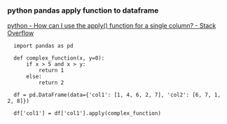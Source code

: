 ### python pandas apply function to dataframe


[python - How can I use the apply() function for a single column? - Stack Overflow](https://stackoverflow.com/questions/34962104/how-can-i-use-the-apply-function-for-a-single-column "python - How can I use the apply() function for a single column? - Stack Overflow")


 

```
  import pandas as pd

  def complex_function(x, y=0):
      if x > 5 and x > y:
          return 1
      else:
          return 2

  df = pd.DataFrame(data={'col1': [1, 4, 6, 2, 7], 'col2': [6, 7, 1, 2, 8]})

  df['col1'] = df['col1'].apply(complex_function)

```
